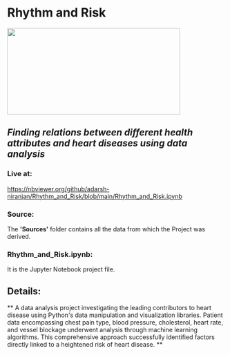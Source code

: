 # Rhythm and Risk
<img src="https://cardiologistnashik.in/wp-content/uploads/2021/08/istock-3733724-640.jpg" width=400 height=200> </br>
## *Finding relations between different health attributes and heart diseases using data analysis* </br>
### Live at:
https://nbviewer.org/github/adarsh-niranjan/Rhythm_and_Risk/blob/main/Rhythm_and_Risk.ipynb </br>
### Source:
The **'Sources'** folder contains all the data from which the Project was derived. <br>
### Rhythm_and_Risk.ipynb:
It is the Jupyter Notebook project file.
</br>
## Details:
** A data analysis project investigating the leading contributors to heart disease using Python's data manipulation and visualization libraries. Patient data encompassing chest pain type, blood pressure, cholesterol, heart rate, and vessel blockage underwent analysis through machine learning algorithms. This comprehensive approach successfully identified factors directly linked to a heightened risk of heart disease. **
